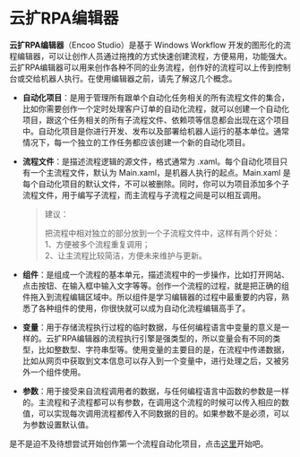 # 云扩RPA编辑器

**云扩RPA编辑器**（Encoo Studio）是基于 Windows Workflow 开发的图形化的流程编辑器，可以让创作人员通过拖拽的方式快速创建流程，方便易用，功能强大。云扩RPA编辑器可以用来创作各种不同的业务流程，创作好的流程可以上传到控制台或交给机器人执行。在使用编辑器之前，请先了解这几个概念。

* **自动化项目**：是用于管理所有跟单个自动化任务相关的所有流程文件的集合，比如你需要创作一个定时处理客户订单的自动化流程，就可以创建一个自动化项目，跟这个任务相关的所有子流程文件、依赖项等信息都会出现在这个项目中。自动化项目是你进行开发、发布以及部署给机器人运行的基本单位。通常情况下，每一个独立的工作任务都应该创建一个新的自动化项目。

* **流程文件**：是描述流程逻辑的源文件，格式通常为 .xaml。每个自动化项目只有一个主流程文件，默认为 Main.xaml，是机器人执行的起点。Main.xaml 是每个自动化项目的默认文件，不可以被删除。同时，你可以为项目添加多个子流程文件，用于编写子流程，而主流程与子流程之间是可以相互调用。

    >建议：
    >
    >把流程中相对独立的部分放到一个子流程文件中，这样有两个好处：</br>
    >1、方便被多个流程重复调用；</br>2、让主流程比较简洁，方便未来维护与更新。

* **组件**：是组成一个流程的基本单元，描述流程中的一步操作，比如打开网站、点击按钮、在输入框中输入文字等等。创作一个流程的过程，就是把正确的组件拖入到流程编辑区域中。所以组件是学习编辑器的过程中最重要的内容，熟悉了各种组件的使用，你很快就可以成为自动化流程编辑高手了。

* **变量**：用于存储流程执行过程的临时数据，与任何编程语言中变量的意义是一样的。云扩RPA编辑器的流程执行引擎是强类型的，所以变量会有不同的类型，比如整数型、字符串型等。使用变量的主要目的是，在流程中传递数据，比如从网页中获取到文本信息可以存入到一个变量中，进行处理之后，又被另外一个组件使用。

* **参数**：用于接受来自流程调用者的数据，与任何编程语言中函数的参数是一样的。主流程和子流程都可以有参数，在调用这个流程的时候可以传入相应的数值，可以实现每次调用流程都传入不同数据的目的。如果参数不是必须，可以为参数设置默认值。

是不是迫不及待想尝试开始创作第一个流程自动化项目，点击[这里](../AutomationProjects/CreateProject.md?_v=v2020.4)开始吧。
